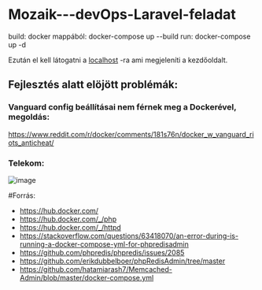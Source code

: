 # Mozaik---devOps-Laravel-feladat

build: docker mappából: docker-compose up --build
run: docker-compose up -d

Ezután el kell látogatni a [localhost](http://localhost/) -ra ami megjeleníti a kezdőoldalt.

## Fejlesztés alatt elöjött problémák:
### Vanguard config beállításai nem férnek meg a Dockerével, megoldás:
https://www.reddit.com/r/docker/comments/181s76n/docker_w_vanguard_riots_anticheat/

### Telekom:
![image](https://github.com/Aggron2k/Mozaik_devOps-Laravel-feladat/assets/40773753/5b2ff1e2-4476-4bc8-a22e-9f5d92077d55)

#Forrás:
- https://hub.docker.com/
- https://hub.docker.com/_/php
- https://hub.docker.com/_/httpd
- https://stackoverflow.com/questions/63418070/an-error-during-is-running-a-docker-compose-yml-for-phpredisadmin
- https://github.com/phpredis/phpredis/issues/2085
- https://github.com/erikdubbelboer/phpRedisAdmin/tree/master
- https://github.com/hatamiarash7/Memcached-Admin/blob/master/docker-compose.yml
